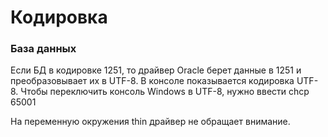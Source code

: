 # Кодировка


### База данных
Если БД в кодировке 1251, то драйвер Oracle берет данные в 1251 и преобразовывает их в UTF-8.
В консоле показывается кодировка UTF-8.
Чтобы переключить консоль Windows в UTF-8, нужно ввести chcp 65001 

На переменную окружения thin драйвер не обращает внимание.